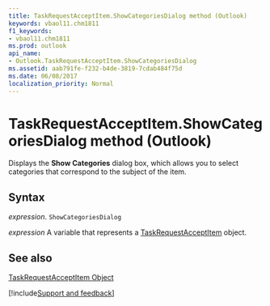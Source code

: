 ```yaml
---
title: TaskRequestAcceptItem.ShowCategoriesDialog method (Outlook)
keywords: vbaol11.chm1811
f1_keywords:
- vbaol11.chm1811
ms.prod: outlook
api_name:
- Outlook.TaskRequestAcceptItem.ShowCategoriesDialog
ms.assetid: aab791fe-f232-b4de-3819-7cdab484f75d
ms.date: 06/08/2017
localization_priority: Normal
---
```



# TaskRequestAcceptItem.ShowCategoriesDialog method (Outlook)

Displays the  **Show Categories** dialog box, which allows you to select categories that correspond to the subject of the item.


## Syntax

_expression_. `ShowCategoriesDialog`

_expression_ A variable that represents a [TaskRequestAcceptItem](Outlook.TaskRequestAcceptItem.md) object.


## See also


[TaskRequestAcceptItem Object](Outlook.TaskRequestAcceptItem.md)

[!include[Support and feedback](~/includes/feedback-boilerplate.md)]